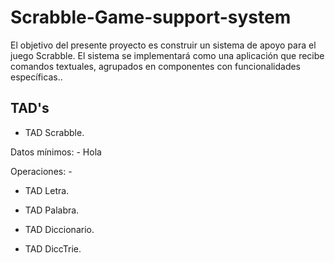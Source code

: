 # Scrabble-Game-support-system
El objetivo del presente proyecto es construir un sistema de apoyo para el juego Scrabble. El sistema se implementará como una aplicación que recibe comandos textuales, agrupados en componentes con funcionalidades específicas..

## TAD's

- TAD Scrabble.

Datos mínimos:
    - Hola

Operaciones:
    -

- TAD Letra.


- TAD Palabra.


- TAD Diccionario.


- TAD DiccTrie.


